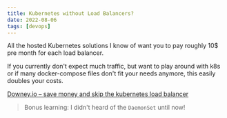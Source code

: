 ```yaml
---
title: Kubernetes without Load Balancers?
date: 2022-08-06
tags: [devops]
---
```


All the hosted Kubernetes solutions I know of want you to pay roughly 10$ pre month for each load balancer.

If you currently don't expect much traffic, but want to play around with k8s or if many docker-compose files don't fit your needs anymore, this easily doubles your costs.

[Downey.io – save money and skip the kubernetes load balancer](https://downey.io/blog/skip-kubernetes-loadbalancer-with-hostport-daemonset/)

> Bonus learning: I didn't heard of the `DaemonSet` until now!
